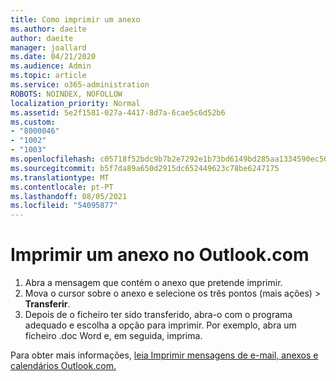 ```yaml
---
title: Como imprimir um anexo
ms.author: daeite
author: daeite
manager: joallard
ms.date: 04/21/2020
ms.audience: Admin
ms.topic: article
ms.service: o365-administration
ROBOTS: NOINDEX, NOFOLLOW
localization_priority: Normal
ms.assetid: 5e2f1581-027a-4417-8d7a-6cae5c6d52b6
ms.custom:
- "8000046"
- "1002"
- "1003"
ms.openlocfilehash: c05718f52bdc9b7b2e7292e1b73bd6149bd285aa1334590ec507f422acd56a11
ms.sourcegitcommit: b5f7da89a650d2915dc652449623c78be6247175
ms.translationtype: MT
ms.contentlocale: pt-PT
ms.lasthandoff: 08/05/2021
ms.locfileid: "54095877"
---
```

# <a name="print-an-attachment-in-outlookcom"></a>Imprimir um anexo no Outlook.com

1. Abra a mensagem que contém o anexo que pretende imprimir.
2. Mova o cursor sobre o anexo e selecione os três pontos (mais ações) > **Transferir**.
3. Depois de o ficheiro ter sido transferido, abra-o com o programa adequado e escolha a opção para imprimir. Por exemplo, abra um ficheiro .doc Word e, em seguida, imprima.

Para obter mais informações, [leia Imprimir mensagens de e-mail, anexos e calendários Outlook.com.](https://support.office.com/article/c835b8e5-b310-4cab-ac15-b6eb95149855?wt.mc_id=Office_Outlook_com_Alchemy)